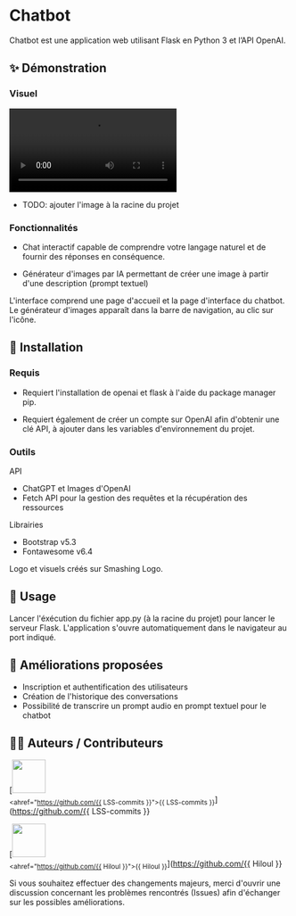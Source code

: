 # Chatbot

Chatbot est une application web utilisant Flask en Python 3 et l’API OpenAI.

## ✨ Démonstration

### Visuel

![Preview app](https://github.com/LSS-commits/chatbot/blob/main/video_preview_chatbot.mov?raw=true)

- TODO: ajouter l'image à la racine du projet

### Fonctionnalités 

- Chat interactif capable de comprendre votre langage naturel et de fournir des réponses en conséquence.

- Générateur d'images par IA permettant de créer une image à partir d'une description (prompt textuel)

L'interface comprend une page d'accueil et la page d'interface du chatbot. Le générateur d'images apparaît dans la barre de navigation, au clic sur l'icône.

## 🔨 Installation

### Requis

- Requiert l'installation de openai et flask à l'aide du package manager pip.

- Requiert également de créer un compte sur OpenAI afin d'obtenir une clé API, à ajouter dans les variables d'environnement du projet.

### Outils 

API
- ChatGPT et Images d'OpenAI
- Fetch API pour la gestion des requêtes et la récupération des ressources

Librairies
- Bootstrap v5.3
- Fontawesome v6.4

Logo et visuels créés sur Smashing Logo.

## 🚀 Usage

Lancer l'éxécution du fichier app.py (à la racine du projet) pour lancer le serveur Flask. L'application s'ouvre automatiquement dans le navigateur au port indiqué.

## 📌 Améliorations proposées

- Inscription et authentification des utilisateurs
- Création de l'historique des conversations
- Possibilité de transcrire un prompt audio en prompt textuel pour le chatbot

## 🤝🏻 Auteurs / Contributeurs
[<img src="https://github.com/{{ LSS-commits }}.png" width="60px;"/><br /><sub><ahref="https://github.com/{{ LSS-commits }}">{{ LSS-commits }}</a></sub>](https://github.com/{{ LSS-commits }}

[<img src="https://github.com/{{ Hiloul }}.png" width="60px;"/><br /><sub><ahref="https://github.com/{{ Hiloul }}">{{ Hiloul }}</a></sub>](https://github.com/{{ Hiloul }}

Si vous souhaitez effectuer des changements majeurs, merci d'ouvrir une discussion concernant les problèmes rencontrés (Issues) afin d'échanger sur les possibles améliorations. 
